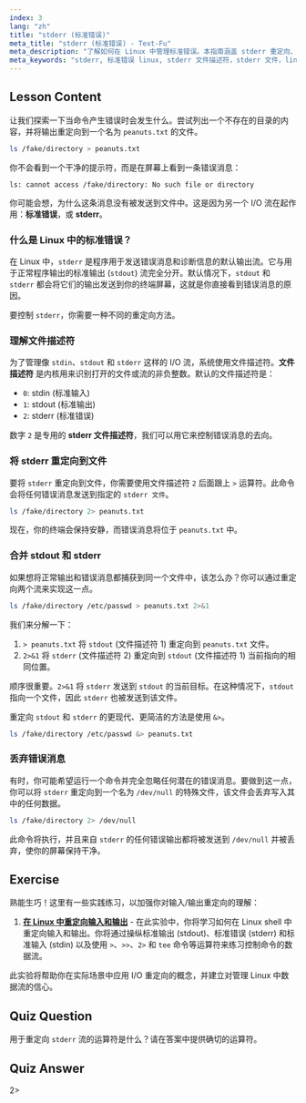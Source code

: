 ```yaml
---
index: 3
lang: "zh"
title: "stderr (标准错误)"
meta_title: "stderr (标准错误) - Text-Fu"
meta_description: "了解如何在 Linux 中管理标准错误。本指南涵盖 stderr 重定向、stderr 文件描述符 (2) 以及如何使用 2>、2>&1 和 &> 将 stderr 重定向到文件或 /dev/null。"
meta_keywords: "stderr, 标准错误 linux, stderr 文件描述符，stderr 文件，linux 标准错误，重定向 stderr, 2>, 2>&1, &>, /dev/null, bash 错误处理"
---
```


## Lesson Content

让我们探索一下当命令产生错误时会发生什么。尝试列出一个不存在的目录的内容，并将输出重定向到一个名为 `peanuts.txt` 的文件。

```bash
ls /fake/directory > peanuts.txt
```

你不会看到一个干净的提示符，而是在屏幕上看到一条错误消息：

```plaintext
ls: cannot access /fake/directory: No such file or directory
```

你可能会想，为什么这条消息没有被发送到文件中。这是因为另一个 I/O 流在起作用：**标准错误**，或 **stderr**。

### 什么是 Linux 中的标准错误？

在 Linux 中，`stderr` 是程序用于发送错误消息和诊断信息的默认输出流。它与用于正常程序输出的标准输出 (`stdout`) 流完全分开。默认情况下，`stdout` 和 `stderr` 都会将它们的输出发送到你的终端屏幕，这就是你直接看到错误消息的原因。

要控制 `stderr`，你需要一种不同的重定向方法。

### 理解文件描述符

为了管理像 `stdin`、`stdout` 和 `stderr` 这样的 I/O 流，系统使用文件描述符。**文件描述符** 是内核用来识别打开的文件或流的非负整数。默认的文件描述符是：

- `0`: stdin (标准输入)
- `1`: stdout (标准输出)
- `2`: stderr (标准错误)

数字 `2` 是专用的 **stderr 文件描述符**，我们可以用它来控制错误消息的去向。

### 将 stderr 重定向到文件

要将 `stderr` 重定向到文件，你需要使用文件描述符 `2` 后面跟上 `>` 运算符。此命令会将任何错误消息发送到指定的 `stderr 文件`。

```bash
ls /fake/directory 2> peanuts.txt
```

现在，你的终端会保持安静，而错误消息将位于 `peanuts.txt` 中。

### 合并 stdout 和 stderr

如果想将正常输出和错误消息都捕获到同一个文件中，该怎么办？你可以通过重定向两个流来实现这一点。

```bash
ls /fake/directory /etc/passwd > peanuts.txt 2>&1
```

我们来分解一下：

1. `> peanuts.txt` 将 `stdout` (文件描述符 1) 重定向到 `peanuts.txt` 文件。
2. `2>&1` 将 `stderr` (文件描述符 2) 重定向到 `stdout` (文件描述符 1) 当前指向的相同位置。

顺序很重要。`2>&1` 将 `stderr` 发送到 `stdout` 的当前目标。在这种情况下，`stdout` 指向一个文件，因此 `stderr` 也被发送到该文件。

重定向 `stdout` 和 `stderr` 的更现代、更简洁的方法是使用 `&>`。

```bash
ls /fake/directory /etc/passwd &> peanuts.txt
```

### 丢弃错误消息

有时，你可能希望运行一个命令并完全忽略任何潜在的错误消息。要做到这一点，你可以将 `stderr` 重定向到一个名为 `/dev/null` 的特殊文件，该文件会丢弃写入其中的任何数据。

```bash
ls /fake/directory 2> /dev/null
```

此命令将执行，并且来自 `stderr` 的任何错误输出都将被发送到 `/dev/null` 并被丢弃，使你的屏幕保持干净。

## Exercise

熟能生巧！这里有一些实践练习，以加强你对输入/输出重定向的理解：

1. **[在 Linux 中重定向输入和输出](https://labex.io/zh/labs/comptia-redirecting-input-and-output-in-linux-590840)** - 在此实验中，你将学习如何在 Linux shell 中重定向输入和输出。你将通过操纵标准输出 (stdout)、标准错误 (stderr) 和标准输入 (stdin) 以及使用 `>`、`>>`、`2>` 和 `tee` 命令等运算符来练习控制命令的数据流。

此实验将帮助你在实际场景中应用 I/O 重定向的概念，并建立对管理 Linux 中数据流的信心。

## Quiz Question

用于重定向 `stderr` 流的运算符是什么？请在答案中提供确切的运算符。

## Quiz Answer

2>
